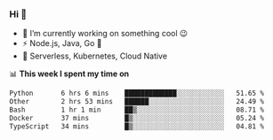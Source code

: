 ### Hi 👋

<!--
**nodejh/nodejh** is a ✨ _special_ ✨ repository because its `README.md` (this file) appears on your GitHub profile.

Here are some ideas to get you started:

- 🔭 I’m currently working on ...
- 🌱 I’m currently learning ...
- 👯 I’m looking to collaborate on ...
- 🤔 I’m looking for help with ...
- 💬 Ask me about ...
- 📫 How to reach me: ...
- 😄 Pronouns: ...
- ⚡ Fun fact: ...
-->

- 🔭 I’m currently working on something cool :wink:
- ⚡ Node.js, Java, Go :thought_balloon:
- 🤖 Serverless, Kubernetes, Cloud Native

📊 **This week I spent my time on**

<!--START_SECTION:waka-->

```txt
Python       6 hrs 6 mins    █████████████░░░░░░░░░░░░   51.65 %
Other        2 hrs 53 mins   ██████░░░░░░░░░░░░░░░░░░░   24.49 %
Bash         1 hr 1 min      ██▒░░░░░░░░░░░░░░░░░░░░░░   08.71 %
Docker       37 mins         █▒░░░░░░░░░░░░░░░░░░░░░░░   05.24 %
TypeScript   34 mins         █▒░░░░░░░░░░░░░░░░░░░░░░░   04.81 %
```

<!--END_SECTION:waka-->


<!--
:traffic_light: **Visitors**

![visitors](https://visitor-badge.glitch.me/badge?page_id=nodejh.nodejh)
-->
